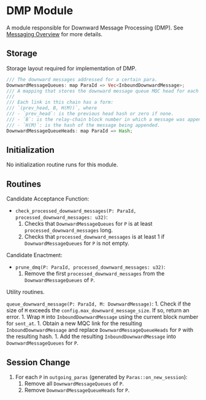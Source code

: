 # DMP Module

A module responsible for Downward Message Processing (DMP). See [Messaging Overview](../messaging.md) for more details.

## Storage

Storage layout required for implementation of DMP.

```rust
/// The downward messages addressed for a certain para.
DownwardMessageQueues: map ParaId => Vec<InboundDownwardMessage>;
/// A mapping that stores the downward message queue MQC head for each para.
///
/// Each link in this chain has a form:
/// `(prev_head, B, H(M))`, where
/// - `prev_head`: is the previous head hash or zero if none.
/// - `B`: is the relay-chain block number in which a message was appended.
/// - `H(M)`: is the hash of the message being appended.
DownwardMessageQueueHeads: map ParaId => Hash;
```

## Initialization

No initialization routine runs for this module.

## Routines

Candidate Acceptance Function:

* `check_processed_downward_messages(P: ParaId, processed_downward_messages: u32)`:
    1. Checks that `DownwardMessageQueues` for `P` is at least `processed_downward_messages` long.
    1. Checks that `processed_downward_messages` is at least 1 if `DownwardMessageQueues` for `P` is not empty.

Candidate Enactment:

* `prune_dmq(P: ParaId, processed_downward_messages: u32)`:
    1. Remove the first `processed_downward_messages` from the `DownwardMessageQueues` of `P`.

Utility routines.

`queue_downward_message(P: ParaId, M: DownwardMessage)`:
    1. Check if the size of `M` exceeds the `config.max_downward_message_size`. If so, return an error.
    1. Wrap `M` into `InboundDownwardMessage` using the current block number for `sent_at`.
    1. Obtain a new MQC link for the resulting `InboundDownwardMessage` and replace `DownwardMessageQueueHeads` for `P` with the resulting hash.
    1. Add the resulting `InboundDownwardMessage` into `DownwardMessageQueues` for `P`.

## Session Change

1. For each `P` in `outgoing_paras` (generated by `Paras::on_new_session`):
    1. Remove all `DownwardMessageQueues` of `P`.
    1. Remove `DownwardMessageQueueHeads` for `P`.
